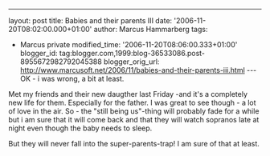 ---
layout: post
title: Babies and their parents III
date: '2006-11-20T08:02:00.000+01:00'
author: Marcus Hammarberg
tags:
  - Marcus
private
modified_time: '2006-11-20T08:06:00.333+01:00'
blogger_id: tag:blogger.com,1999:blog-36533086.post-8955672982792045388
blogger_orig_url: http://www.marcusoft.net/2006/11/babies-and-their-parents-iii.html ---
OK - i was wrong, a bit at least.

Met my friends and their new daugther last Friday -and it's a completely
new life for them. Especially for the father. I was great to see
though - a lot of love in the air. So - the "still being us"-thing will
probably fade for a while but i am sure that it will come back and that
they will watch sopranos late at night even though the baby needs to
sleep.

But they will never fall into the super-parents-trap! I am sure of that
at least.
